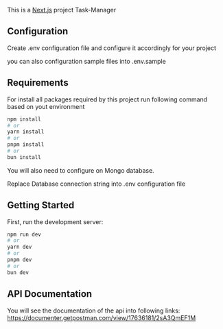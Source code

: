 This is a [Next.js](https://nextjs.org/) project Task-Manager


## Configuration

Create .env configuration file and configure it accordingly for your project

you can also configuration sample files into .env.sample

## Requirements

For install all packages required by this project run following command based on yout environment

```bash
npm install
# or
yarn install
# or
pnpm install
# or
bun install
```

You will also need to configure on Mongo database.

Replace Database connection string into .env configuration file

## Getting Started

First, run the development server:

```bash
npm run dev
# or
yarn dev
# or
pnpm dev
# or
bun dev
```

## API Documentation

You will see the documentation of the api into following links: https://documenter.getpostman.com/view/17636181/2sA3QmEF1M

